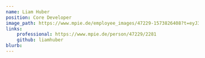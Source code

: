 ```yaml
---
name: Liam Huber
position: Core Developer
image_path: https://www.mpie.de/employee_images/47229-1573826408?t=eyJ3aWR0aCI6MjEyLCJoZWlnaHQiOjI3MiwiZml0IjoiY3JvcCJ9--c0c64f6fa687c0cbabebf449f6f6744f1fcdd5f3
links:
    professional: https://www.mpie.de/person/47229/2281
    github: liamhuber
blurb:
---
```

